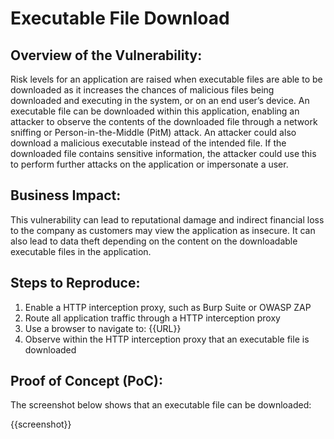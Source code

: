 # Executable File Download

## Overview of the Vulnerability:

Risk levels for an application are raised when executable files are able to be downloaded as it increases the chances of malicious files being downloaded and executing in the system, or on an end user’s device. An executable file can be downloaded within this application, enabling an attacker to observe the contents of the downloaded file through a network sniffing or Person-in-the-Middle (PitM) attack. An attacker could also download a malicious executable instead of the intended file. If the downloaded file contains sensitive information, the attacker could use this to perform further attacks on the application or impersonate a user.

## Business Impact:

This vulnerability can lead to reputational damage and indirect financial loss to the company as customers may view the application as insecure. It can also lead to data theft depending on the content on the downloadable executable files in the application.

## Steps to Reproduce:

1. Enable a HTTP interception proxy, such as Burp Suite or OWASP ZAP
1. Route all application traffic through a HTTP interception proxy
1. Use a browser to navigate to: {{URL}}
1. Observe within the HTTP interception proxy that an executable file is downloaded

## Proof of Concept (PoC):

The screenshot below shows that an executable file can be downloaded:

{{screenshot}}

